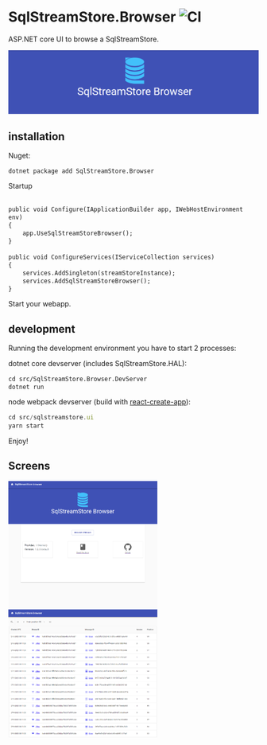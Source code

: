 # SqlStreamStore.Browser ![CI](https://github.com/rvdkooy/SqlStreamStore.Browser/workflows/CI/badge.svg)

<span>ASP.NET</span> core UI to browse a SqlStreamStore.

<img src="docs/hero.png" alt="Screenshot of SqlStreamStore hero">

## installation

Nuget:

``` shell
dotnet package add SqlStreamStore.Browser
```


Startup
``` dotnet

public void Configure(IApplicationBuilder app, IWebHostEnvironment env)
{
    app.UseSqlStreamStoreBrowser();
}

public void ConfigureServices(IServiceCollection services)
{
    services.AddSingleton(streamStoreInstance);
    services.AddSqlStreamStoreBrowser();
}

```

Start your webapp.


## development

Running the development environment you have to start 2 processes:

dotnet core devserver (includes SqlStreamStore.HAL):

``` shell
cd src/SqlStreamStore.Browser.DevServer
dotnet run
```

node webpack devserver (build with [react-create-app](https://reactjs.org/docs/create-a-new-react-app.html#create-react-app)):

``` javascript
cd src/sqlstreamstore.ui
yarn start
```

Enjoy!

## Screens

<img src="docs/dashboard_screen.png" alt="Screenshot of SqlStreamStore dashboard" width="300"> <img src="docs/streams_screen.png" alt="Screenshot of SqlStreamStore streams page" width="300">
